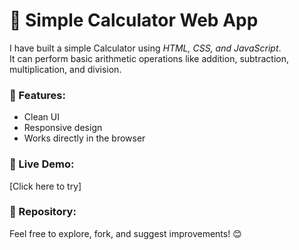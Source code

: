 # 🧮 Simple Calculator Web App

I have built a simple Calculator using *HTML, CSS, and JavaScript*.  
It can perform basic arithmetic operations like addition, subtraction, multiplication, and division.  

### 🚀 Features:
- Clean UI  
- Responsive design  
- Works directly in the browser  

### 🔗 Live Demo:
[Click here to try] 

### 📂 Repository:
Feel free to explore, fork, and suggest improvements! 😊
